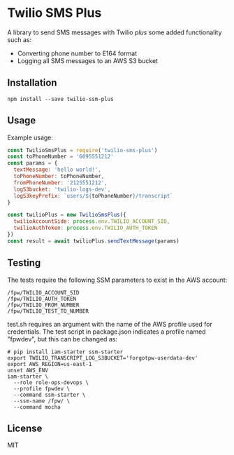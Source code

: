 # Twilio SMS Plus

A library to send SMS messages with Twilio *plus* some added functionality such as:

* Converting phone number to E164 format
* Logging all SMS messages to an AWS S3 bucket

## Installation

```shell
npm install --save twilio-ssm-plus
```

## Usage

Example usage:

```javascript
const TwilioSmsPlus = require('twilio-sms-plus')
const toPhoneNumber = '6095551212'
const params = {
  textMessage: 'hello world!',
  toPhoneNumber: toPhoneNumber,
  fromPhoneNumber: '2125551212',
  logS3bucket: 'twilio-logs-dev',
  logS3keyPrefix: `users/${toPhoneNumber}/transcript`
}

const twilioPlus = new TwilioSmsPlus({
  twilioAccountSide: process.env.TWILIO_ACCOUNT_SID,
  twilioAuthToken: process.env.TWILIO_AUTH_TOKEN
})
const result = await twilioPlus.sendTextMessage(params)
```

## Testing

The tests require the following SSM parameters to exist in the AWS account:

```
/fpw/TWILIO_ACCOUNT_SID
/fpw/TWILIO_AUTH_TOKEN
/fpw/TWILIO_FROM_NUMBER
/fpw/TWILIO_TEST_TO_NUMBER
```

test.sh requires an argument with the name of the AWS profile used for credentials.  The test script in package.json indicates a profile named "fpwdev", but this can be changed as:

```shell
# pip install iam-starter ssm-starter
export TWILIO_TRANSCRIPT_LOG_S3BUCKET='forgotpw-userdata-dev'
export AWS_REGION=us-east-1
unset AWS_ENV
iam-starter \
  --role role-ops-devops \
  --profile fpwdev \
  --command ssm-starter \
  --ssm-name /fpw/ \
  --command mocha
```

## License

MIT

